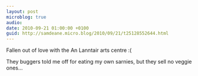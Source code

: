 ```yaml
---
layout: post
microblog: true
audio: 
date: 2010-09-21 01:00:00 +0100
guid: http://samdeane.micro.blog/2010/09/21/t25128552644.html
---
```

Fallen out of love with the An Lanntair arts centre :(

They buggers told me off for eating my own sarnies, but they sell no veggie ones...
